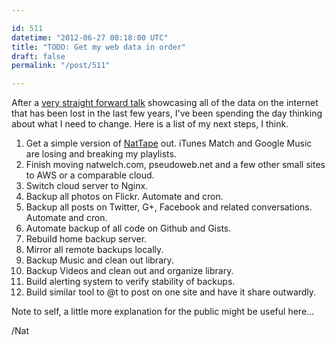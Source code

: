 ```yaml
---

id: 511
datetime: "2012-06-27 00:18:00 UTC"
title: "TODO: Get my web data in order"
draft: false
permalink: "/post/511"

---
```


After a [very straight forward talk](http://opensourcebridge.org/sessions/916) showcasing all of the data on the internet that has been lost in the last few years, I've been spending the day thinking about what I need to change. Here is a list of my next steps, I think.

 1. Get a simple version of [NatTape](https://github.com/icco/nattape) out. iTunes Match and Google Music are losing and breaking my playlists.
 2. Finish moving natwelch.com, pseudoweb.net and a few other small sites to AWS or a comparable cloud.
 3. Switch cloud server to Nginx.
 4. Backup all photos on Flickr. Automate and cron.
 5. Backup all posts on Twitter, G+, Facebook and related conversations. Automate and cron.
 6. Automate backup of all code on Github and Gists.
 7. Rebuild home backup server.
 8. Mirror all remote backups locally.
 9. Backup Music and clean out library.
 10. Backup Videos and clean out and organize library.
 11. Build alerting system to verify stability of backups.
 12. Build similar tool to @t to post on one site and have it share outwardly.

Note to self, a little more explanation for the public might be useful here...

/Nat


